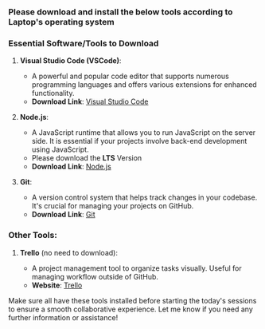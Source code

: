 ### Please download and install the below tools according to Laptop's operating system

### Essential Software/Tools to Download

1. **Visual Studio Code (VSCode)**:

   - A powerful and popular code editor that supports numerous programming languages and offers various extensions for enhanced functionality.
   - **Download Link**: [Visual Studio Code](https://code.visualstudio.com/)

2. **Node.js**:

   - A JavaScript runtime that allows you to run JavaScript on the server side. It is essential if your projects involve back-end development using JavaScript.
   - Please download the **LTS** Version
   - **Download Link**: [Node.js](https://nodejs.org/)

3. **Git**:

   - A version control system that helps track changes in your codebase. It's crucial for managing your projects on GitHub.
   - **Download Link**: [Git](https://git-scm.com/)

### Other Tools:

1. **Trello** (no need to download):

   - A project management tool to organize tasks visually. Useful for managing workflow outside of GitHub.
   - **Website**: [Trello](https://trello.com/)

Make sure all have these tools installed before starting the today's sessions to ensure a smooth collaborative experience. Let me know if you need any further information or assistance!
